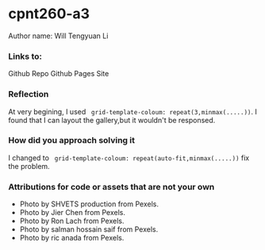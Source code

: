 # cpnt260-a3
Author name: Will Tengyuan Li
### Links to:
Github Repo
Github Pages Site
### Reflection
At very begining, I used ``` grid-template-coloum: repeat(3,minmax(.....))```. I found that I can layout the gallery,but it wouldn't be responsed.
### How did you approach solving it
I changed to ``` grid-template-coloum: repeat(auto-fit,minmax(.....))``` fix the problem.
### Attributions for code or assets that are not your own
- Photo by SHVETS production from Pexels.
- Photo by Jier Chen from Pexels.
- Photo by Ron Lach from Pexels.
- Photo by salman hossain saif from Pexels.
- Photo by ric anada from Pexels.